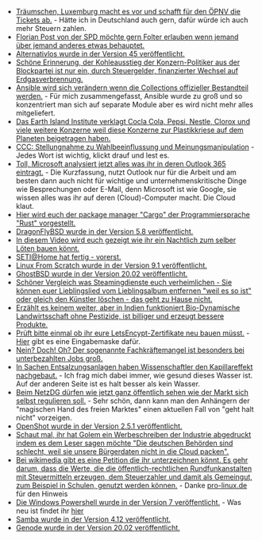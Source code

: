 * [Träumschen, Luxemburg macht es vor und schafft für den ÖPNV die Tickets ab.](https://www.golem.de/news/tschuess-tickets-luxemburg-feiert-kostenlosen-nahverkehr-2003-146945-rss.html) - Hätte ich in Deutschland auch gern, dafür würde ich auch mehr Steuern zahlen.
* [Florian Post von der SPD möchte gern Folter erlauben wenn jemand über jemand anderes etwas behauptet.](https://blog.fefe.de/?ts=a0a519c9)
* [Alternativlos wurde in der Version 45 veröffentlicht.](https://blog.fefe.de/?ts=a0a56422)
* [Schöne Erinnerung, der Kohleausstieg der Konzern-Politiker aus der Blockpartei ist nur ein, durch Steuergelder, finanzierter Wechsel auf Erdgasverbrennung.](https://www.sonnenseite.com/de/wissenschaft/methan-a-die-rechnung-geht-nicht-auf.html)
* [Ansible wird sich verändern wenn die Collections offizieller Bestandteil werden.](https://www.jeffgeerling.com/blog/2020/collections-signal-major-shift-ansible-ecosystem) - Für mich zusammengefasst, Ansible wurde zu groß und so konzentriert man sich auf separate Module aber es wird nicht mehr alles mitgeliefert.
* [Das Earth Island Institute verklagt Cocla Cola, Pepsi, Nestle, Clorox und viele weitere Konzerne weil diese Konzerne zur Plastikkriese auf dem Planeten beigetragen haben.](https://netzfrauen.org/2020/03/02/plastic-24/)
* [CCC: Stellungnahme zu Wahlbeeinflussung und Meinungsmanipulation](https://www.ccc.de/de/updates/wahlbeeinflussung-und-meinungsmanipulation) - Jedes Wort ist wichtig, klickt drauf und lest es.
* [Toll, Microsoft analysiert jetzt alles was ihr in deren Outlook 365 eintragt.](https://www.golem.de/news/datenschutz-bei-myanalytics-microsoft-weiss-wo-deine-freie-zeit-bleibt-2003-146761.html) - Die Kurzfassung, nutzt Outlook nur für die Arbeit und am besten dann auch nicht für wichtige und unternehmenskritische Dinge wie Besprechungen oder E-Mail, denn Microsoft ist wie Google, sie wissen alles was ihr auf deren (Cloud)-Computer macht. Die Cloud klaut.
* [Hier wird euch der package manager "Cargo" der Programmiersprache "Rust" vorgestellt.](https://opensource.com/article/20/3/rust-cargo)
* [DragonFlyBSD wurde in der Version 5.8 veröffentlicht.](https://www.phoronix.com/scan.php?page=news_item&px=DragonFlyBSD-5.8-Released)
* [In diesem Video wird euch gezeigt wie ihr ein Nachtlich zum selber Löten bauen könnt.](https://koeln.ftp.media.ccc.de/contributors/luebeck/chaotikum/h264-hd/chaotikum-48-deu-Malte_ueber_das_Nachtlicht_Fuenf-Minuten-Termine_hd.mp4)
* [SETI@Home hat fertig - vorerst.](https://www.ghacks.net/2020/03/03/setihomes-search-for-extraterrestrial-intelligence-comes-to-an-end/)
* [Linux From Scratch wurde in der Version 9.1 veröffentlicht.](https://www.pro-linux.de/news/1/27840/linux-from-scratch-91-freigegeben.html)
* [GhostBSD wurde in der Version 20.02 veröffentlicht.](https://www.pro-linux.de/news/1/27839/ghostbsd-2002-freigegeben.html)
* [Schöner Vergleich was Steamingdienste euch verheimlichen - Sie können euer Lieblingslied vom Lieblingsalbum entfernen "weil es so ist" oder gleich den Künstler löschen - das geht zu Hause nicht.](https://tuxproject.de/blog/2020/03/vinyl-8/)
* [Erzählt es keinem weiter, aber in Indien funktioniert Bio-Dynamische Landwirtsschaft ohne Pestizide, ist billiger und erzeugt bessere Produkte.](https://netzfrauen.org/2020/03/03/organic-3/)
* [Prüft bitte einmal ob ihr eure LetsEncypt-Zertifikate neu bauen müsst.](https://www.golem.de/news/tls-let-s-encrypt-muss-drei-millionen-zertifikate-zurueckziehen-2003-146999.html) - [Hier](https://unboundtest.com/caaproblem.html) gibt es eine Eingabemaske dafür.
* [Nein? Doch! Oh? Der sogenannte Fachkräftemangel ist besonders bei unterbezahlten Jobs groß.](https://blog.fefe.de/?ts=a0a0978c)
* [In Sachen Entsalzungsanlagen haben Wissenschaftler den Kapillareffekt nachgebaut.](https://blog.fefe.de/?ts=a0a02a1a) - Ich frag mich dabei immer, wie gesund dieses Wasser ist. Auf der anderen Seite ist es halt besser als kein Wasser.
* [Beim NetzDG dürfen wie jetzt ganz öffentlich sehen wie der Markt sich selbst regulieren soll.](https://blog.fefe.de/?ts=a0a0000b) - Sehr schön, dann kann man den Anhängern der "magischen Hand des freien Marktes" einen aktuellen Fall von "geht halt nicht" vorzeigen.
* [OpenShot wurde in der Version 2.5.1 veröffentlicht.](http://www.phoronix.com/scan.php?page=news_item&px=OpenShot-2.5.1-Released)
* [Schaut mal, ihr hat Golem ein Werbeschreiben der Industrie abgedruckt indem es dem Leser sagen möchte "Die deutschen Behörden sind schlecht, weil sie unsere Bürgerdaten nicht in die Cloud packen".](https://www.golem.de/news/behoerden-wegen-cyberangriff-geschlossen-2003-146966.html)
* [Bei wikimedia gibt es eine Petition die ihr unterzeichnen könnt. Es gehr darum, dass die Werte, die die öffentlich-rechtlichen Rundfunkanstalten mit Steuermitteln erzeugen, dem Steuerzahler und damit als Gemeingut, zum Beispiel in Schulen, genutzt werden können.](https://www.wikimedia.de/oeffentliches-gut/#machmit) - Danke [pro-linux.de](https://www.pro-linux.de/news/1/27849/petition-f%C3%BCr-freie-bildungsmaterialien-aus-ard-und-zdf.html) für den Hinweis
* [Die Windows Powershell wurde in der Version 7 veröffentlicht.](https://www.golem.de/news/microsoft-powershell-7-erscheint-mit-einheitlichem-plattform-support-2003-147052.html) - Was neu ist findet ihr [hier](https://docs.microsoft.com/de-de/powershell/scripting/whats-new/what-s-new-in-powershell-70?view=powershell-7)
* [Samba wurde in der Version 4.12 veröffentlicht.](https://www.pro-linux.de/news/1/27848/samba-412-freigegeben.html)
* [Genode wurde in der Version 20.02 veröffentlicht.](https://www.pro-linux.de/news/1/27846/genode-2002-mit-%C3%BCberarbeitetem-sculpt-os.html)
